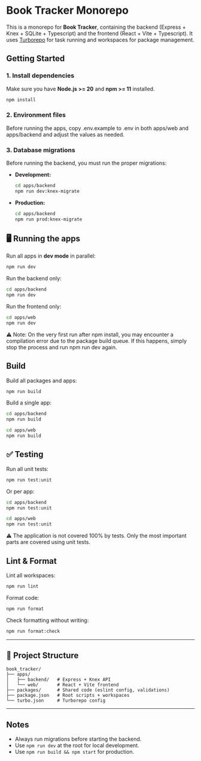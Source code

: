 # Book Tracker Monorepo

This is a monorepo for **Book Tracker**, containing the backend (Express + Knex + SQLite + Typescript) and the frontend (React + Vite + Typescript).
It uses [Turborepo](https://turbo.build/) for task running and workspaces for package management.

## Getting Started

### 1. Install dependencies

Make sure you have **Node.js >= 20** and **npm >= 11** installed.

```bash
npm install
```

### 2. Environment files

Before running the apps, copy .env.example to .env in both apps/web and apps/backend and adjust the values as needed.

### 3. Database migrations

Before running the backend, you must run the proper migrations:

- **Development:**

  ```bash
  cd apps/backend
  npm run dev:knex-migrate
  ```

- **Production:**

  ```bash
  cd apps/backend
  npm run prod:knex-migrate
  ```

## 🖥️ Running the apps

Run all apps in **dev mode** in parallel:

```bash
npm run dev
```

Run the backend only:

```bash
cd apps/backend
npm run dev
```

Run the frontend only:

```bash
cd apps/web
npm run dev
```
⚠️ Note: On the very first run after npm install, you may encounter a compilation error due to the package build queue. If this happens, simply stop the process and run npm run dev again.

## Build

Build all packages and apps:

```bash
npm run build
```

Build a single app:

```bash
cd apps/backend
npm run build
```

```bash
cd apps/web
npm run build
```

## ✅ Testing

Run all unit tests:

```bash
npm run test:unit
```

Or per app:

```bash
cd apps/backend
npm run test:unit
```

```bash
cd apps/web
npm run test:unit
```
⚠️ The application is not covered 100% by tests. Only the most important parts are covered using unit tests.

## Lint & Format

Lint all workspaces:

```bash
npm run lint
```

Format code:

```bash
npm run format
```

Check formatting without writing:

```bash
npm run format:check
```

---

## 📂 Project Structure

```
book_tracker/
├── apps/
│   ├── backend/   # Express + Knex API
│   └── web/       # React + Vite frontend
├── packages/      # Shared code (eslint config, validations)
├── package.json   # Root scripts + workspaces
└── turbo.json     # Turborepo config
```

---

## Notes

- Always run migrations before starting the backend.
- Use `npm run dev` at the root for local development.
- Use `npm run build && npm start` for production.
